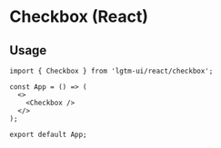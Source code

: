 # Checkbox (React)

## Usage

```tsx
import { Checkbox } from 'lgtm-ui/react/checkbox';

const App = () => (
  <>
    <Checkbox />
  </>
);

export default App;
```
